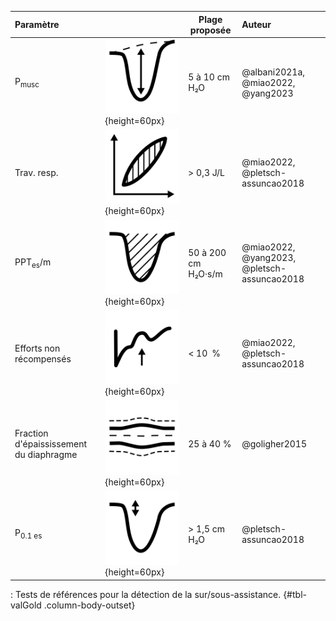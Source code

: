 | Paramètre                               |                               | Plage proposée      | Auteur                                      |
| :--                                     | -                             | ---                 | :----                                       |
| P<sub>musc</sub>                        | ![](i/Pmus.svg){height=60px}  | 5 à 10 cm H₂O       | @albani2021a, @miao2022, @yang2023          |
| Trav. resp.                             | ![](i/WOB.svg){height=60px}   | > 0,3 J/L           | @miao2022, @pletsch-assuncao2018            |
| PPT<sub>es</sub>/m                      | ![](i/PPT.svg){height=60px}   | 50 à 200 cm H₂O·s/m | @miao2022, @yang2023, @pletsch-assuncao2018 |
| Efforts non récompensés                 | ![](i/ENR.svg){height=60px}   | < 10 %              | @miao2022, @pletsch-assuncao2018            |
| Fraction d'épaississement du diaphragme | ![](i/FE.svg){height=60px}    | 25 à 40 %           | @goligher2015                               |
| P<sub>0.1 es</sub>                      | ![](i/P01es.svg){height=60px} | > 1,5 cm H₂O        | @pletsch-assuncao2018                       |

: Tests de références pour la détection de la sur/sous-assistance.  {#tbl-valGold .column-body-outset}
